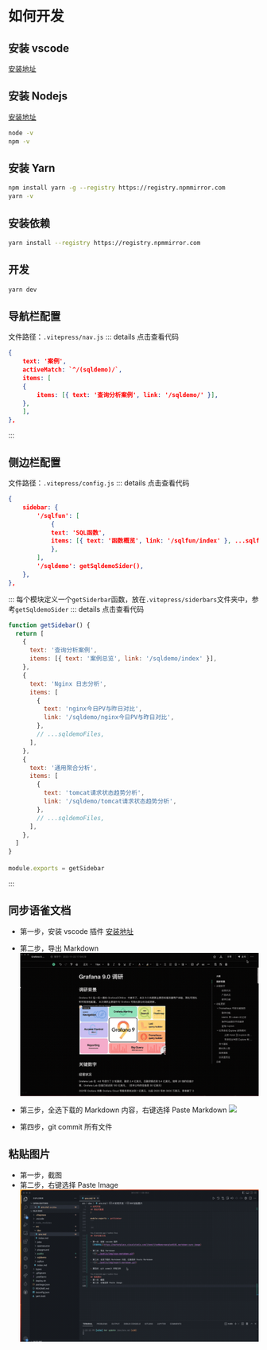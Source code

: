 # 如何开发

## 安装 vscode

[安装地址](https://code.visualstudio.com/)

## 安装 Nodejs

[安装地址](https://nodejs.org/en/)

```bash
node -v
npm -v
```

## 安装 Yarn

```bash
npm install yarn -g --registry https://registry.npmmirror.com
yarn -v
```

## 安装依赖

```bash
yarn install --registry https://registry.npmmirror.com
```

## 开发

```bash
yarn dev
```

## 导航栏配置

文件路径：`.vitepress/nav.js`
::: details 点击查看代码

```json
{
    text: '案例',
    activeMatch: `^/(sqldemo)/`,
    items: [
    {
        items: [{ text: '查询分析案例', link: '/sqldemo/' }],
    },
    ],
},
```

:::

## 侧边栏配置

文件路径：`.vitepress/config.js`
::: details 点击查看代码

```json
{
    sidebar: {
        '/sqlfun': [
            {
            text: 'SQL函数',
            items: [{ text: '函数概览', link: '/sqlfun/index' }, ...sqlfunFiles],
            },
        ],
        '/sqldemo': getSqldemoSider(),
    },
},
```

:::
每个模块定义一个`getSiderbar`函数，放在`.vitepress/siderbars`文件夹中，参考`getSqldemoSider`
::: details 点击查看代码

```javascript
function getSidebar() {
  return [
    {
      text: '查询分析案例',
      items: [{ text: '案例总览', link: '/sqldemo/index' }],
    },
    {
      text: 'Nginx 日志分析',
      items: [
        {
          text: 'nginx今日PV与昨日对比',
          link: '/sqldemo/nginx今日PV与昨日对比',
        },
        // ...sqldemoFiles,
      ],
    },
    {
      text: '通用聚合分析',
      items: [
        {
          text: 'tomcat请求状态趋势分析',
          link: '/sqldemo/tomcat请求状态趋势分析',
        },
        // ...sqldemoFiles,
      ],
    },
  ]
}

module.exports = getSidebar
```

:::

## 同步语雀文档

- 第一步，安装 vscode 插件
  [安装地址](https://marketplace.visualstudio.com/items?itemName=wangtao0101.markdown-sync-image)

- 第二步，导出 Markdown
  ![](../public/img/export-markdown.gif)

- 第三步，全选下载的 Markdown 内容，右键选择 Paste Markdown
  ![](../public/img/copy-markdown.gif)

- 第四步，git commit 所有文件

## 粘贴图片

- 第一步，截图
- 第二步，右键选择 Paste Image
  ![picture 1](../public/img/save-image.gif)
